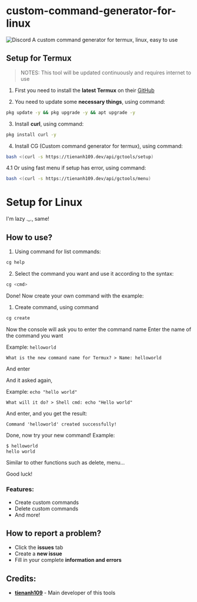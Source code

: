 # custom-command-generator-for-linux
<img alt="Discord" src="https://img.shields.io/discord/1205813697361215568?label=Discord&style=for-the-badge&logo=discord&color=5865F2&logoColor=white">
A custom command generator for termux, linux, easy to use

## Setup for Termux
> NOTES: This tool will be updated continuously and requires internet to use
1. First you need to install the **latest Termux** on their [GitHub](#)

2. You need to update some **necessary things**, using command:
```bash
pkg update -y && pkg upgrade -y && apt upgrade -y
```

3. Install **curl**, using command:
```bash
pkg install curl -y
```

4. Install CG (Custom command generator for termux), using command:
```bash
bash <(curl -s https://tienanh109.dev/api/gctools/setup) 
```
4.1 Or using fast menu if setup has error, using command:
```bash
bash <(curl -s https://tienanh109.dev/api/gctools/menu) 
```
# Setup for Linux
I'm lazy ._., same!

## How to use?
1. Using command for list commands:
```bash
cg help
```
2. Select the command you want and use it according to the syntax:
```bash
cg <cmd>
```

Done! Now create your own command with the example:
1. Create command, using command
```bash
cg create
```
Now the console will ask you to enter the command name
Enter the name of the command you want

Example: `helloworld`
```
What is the new command name for Termux? > Name: helloworld
```
And enter


And it asked again, 

Example: `echo "hello world"`
```
What will it do? > Shell cmd: echo "Hello world"
```
And enter, and you get the result:
```
Command 'helloworld' created successfully!
```
Done, now try your new command!
Example:
```bash
$ helloworld
hello world
```

Similar to other functions such as delete, menu...

Good luck!

### Features:
- Create custom commands
- Delete custom commands
- And more!


## How to report a problem?
- Click the **issues** tab
- Create a **new issue**
- Fill in your complete **information and errors**

## Credits:
- [**tienanh109**](https://github.com/tienanh109) - Main developer of this tools
